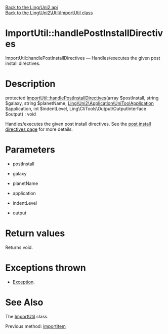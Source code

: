 [Back to the Ling/Uni2 api](https://github.com/lingtalfi/Uni2/blob/master/doc/api/Ling/Uni2.md)<br>
[Back to the Ling\Uni2\Util\ImportUtil class](https://github.com/lingtalfi/Uni2/blob/master/doc/api/Ling/Uni2/Util/ImportUtil.md)


ImportUtil::handlePostInstallDirectives
================



ImportUtil::handlePostInstallDirectives — Handles/executes the given post install directives.




Description
================


protected [ImportUtil::handlePostInstallDirectives](https://github.com/lingtalfi/Uni2/blob/master/doc/api/Ling/Uni2/Util/ImportUtil/handlePostInstallDirectives.md)(array $postInstall, string $galaxy, string $planetName, [Ling\Uni2\Application\UniToolApplication](https://github.com/lingtalfi/Uni2/blob/master/doc/api/Ling/Uni2/Application/UniToolApplication.md) $application, int $indentLevel, Ling\CliTools\Output\OutputInterface $output) : void




Handles/executes the given post install directives.
See the [post install directives page](https://github.com/lingtalfi/Uni2/blob/master/README.md#dependenciesbyml) for more details.




Parameters
================


- postInstall

    

- galaxy

    

- planetName

    

- application

    

- indentLevel

    

- output

    


Return values
================

Returns void.


Exceptions thrown
================

- [Exception](http://php.net/manual/en/class.exception.php).&nbsp;







See Also
================

The [ImportUtil](https://github.com/lingtalfi/Uni2/blob/master/doc/api/Ling/Uni2/Util/ImportUtil.md) class.

Previous method: [importItem](https://github.com/lingtalfi/Uni2/blob/master/doc/api/Ling/Uni2/Util/ImportUtil/importItem.md)<br>

